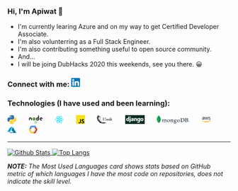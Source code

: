 ### Hi, I'm Apiwat 🙌

- I'm currently learing Azure and on my way to get Certified Developer Associate.
- I'm also volunterring as a Full Stack Engineer.
- I'm also contributing something useful to open source community.
- And...
- I will be joing DubHacks 2020 this weekends, see you there. 😀

### Connect with me: [<img alt="LinkedIn" width="20px" src="https://raw.githubusercontent.com/apiwatc/apiwatc/master/assets/linkedin.png" />](https://www.linkedin.com/in/apiwatc/)

### Technologies (I have used and been learning):

[<img height="20" src="https://raw.githubusercontent.com/apiwatc/apiwatc/master/assets/Python.png">]()
&nbsp;&nbsp;&nbsp;&nbsp;&nbsp;
[<img height="20" src="https://raw.githubusercontent.com/apiwatc/apiwatc/master/assets/node.png">]()
&nbsp;&nbsp;&nbsp;&nbsp;&nbsp;
[<img height="20" src="https://raw.githubusercontent.com/apiwatc/apiwatc/master/assets/React.png">]()
&nbsp;&nbsp;&nbsp;&nbsp;&nbsp;
[<img height="20" src="https://raw.githubusercontent.com/apiwatc/apiwatc/master/assets/js.png">]()
&nbsp;&nbsp;&nbsp;&nbsp;&nbsp;
[<img height="20" src="https://raw.githubusercontent.com/apiwatc/apiwatc/master/assets/flask.png">]()
&nbsp;&nbsp;&nbsp;&nbsp;&nbsp;
[<img height="20" src="https://raw.githubusercontent.com/apiwatc/apiwatc/master/assets/django.png">]()
&nbsp;&nbsp;&nbsp;&nbsp;&nbsp;
[<img height="20" src="https://raw.githubusercontent.com/apiwatc/apiwatc/master/assets/mongodb.png">]()
&nbsp;&nbsp;&nbsp;&nbsp;&nbsp;
[<img height="20" src="https://raw.githubusercontent.com/apiwatc/apiwatc/master/assets/aws.png">]()
&nbsp;&nbsp;&nbsp;&nbsp;&nbsp;
[<img height="20" src="https://raw.githubusercontent.com/apiwatc/apiwatc/master/assets/azure.png">]()
&nbsp;&nbsp;&nbsp;&nbsp;&nbsp;
[<img height="20" src="https://raw.githubusercontent.com/apiwatc/apiwatc/master/assets/gcp.png">]()
<br />

---

<a href="">
  <img align="center" src="https://github-readme-stats.vercel.app/api?username=apiwatc&count_private=true&show_icons=true&theme=dracula&hide=stars" alt="Github Stats" />
</a>
<a href="">
  <img align="center" src="https://github-readme-stats.vercel.app/api/top-langs?username=apiwatc&theme=dracula&layout=compact" alt="Top Langs" />
</a>

**_NOTE:_** _The Most Used Languages card shows stats based on GitHub metric of which languages I have the most code on repositories, does not indicate the skill level._
